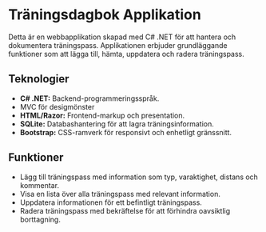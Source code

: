 # Träningsdagbok Applikation

Detta är en webbapplikation skapad med C# .NET för att hantera och dokumentera träningspass. Applikationen erbjuder grundläggande funktioner som att lägga till, hämta, uppdatera och radera träningspass.

## Teknologier

- **C# .NET:** Backend-programmeringsspråk.
- MVC för desigmönster
- **HTML/Razor:** Frontend-markup och presentation.
- **SQLite:** Databashantering för att lagra träningsinformation.
- **Bootstrap:** CSS-ramverk för responsivt och enhetligt gränssnitt.

## Funktioner

- Lägg till träningspass med information som typ, varaktighet, distans och kommentar.
- Visa en lista över alla träningspass med relevant information.
- Uppdatera informationen för ett befintligt träningspass.
- Radera träningspass med bekräftelse för att förhindra oavsiktlig borttagning.
